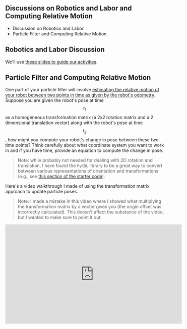 ## Discussions on Robotics and Labor and Computing Relative Motion

* Discussion on Robotics and Labor
* Particle Filter and Computing Relative Motion


## Robotics and Labor Discussion

We'll use [these slides to guide our activities](https://docs.google.com/presentation/d/1-dzppoIzlgZeOh65lj3UMI5Pp33ysFJlYWxPnuz5GDE/edit?usp=sharing).

## Particle Filter and Computing Relative Motion

One part of your particle filter will involve [estimating the relative motion of your robot between two points in time as given by the robot's odometry](https://github.com/comprobo23/robot_localization/blob/d424bff3cd1c3ce12f97aa1e346d6b9866394cdc/robot_localization/pf.py#L215).  Suppose you are given the robot's pose at time $$t_1$$ as a homogeneous transformation matrix (a 2x2 rotation matrix and a 2 dimensional translation vector) along with the robot's pose at time $$t_2$$, how might you compute your robot's change in pose between these two time points?  Think carefully about what coordinate system you want to work in and if you have time, provide an equation to compute the change in pose. 


> Note: while probably not needed for dealing with 2D rotation and translation, I have found the ``PyKDL`` library to be a great way to convert between various representations of orientation and transformations (e.g., see [this section of the starter code](https://github.com/comprobo22/robot_localization/blob/47899d1d1745b56adace25fdff1d08a6bf253a8b/robot_localization/helper_functions.py#L121)).

Here's a video walkthrough I made of using the transformation matrix approach to update particle poses.

> Note: I made a mistake in this video where I showed what multiplying the transformation matrix by a vector gives you (the origin offset was incorrectly calculated).  This doesn't affect the substance of the video, but I wanted to make sure to point it out.

<iframe width="560" height="315" src="https://www.youtube.com/embed/x7mRC0Gowe8?si=movGSLBJvod5ad06" title="YouTube video player" frameborder="0" allow="accelerometer; autoplay; clipboard-write; encrypted-media; gyroscope; picture-in-picture; web-share" allowfullscreen></iframe>
